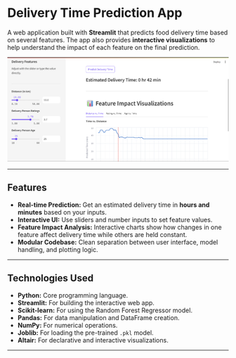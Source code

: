 #  Delivery Time Prediction App

A web application built with **Streamlit** that predicts food delivery time based on several features. The app also provides **interactive visualizations** to help understand the impact of each feature on the final prediction.

![App Screenshot](app_screenshot.png)

---

## Features

- **Real-time Prediction:** Get an estimated delivery time in **hours and minutes** based on your inputs.
- **Interactive UI:** Use sliders and number inputs to set feature values.
- **Feature Impact Analysis:** Interactive charts show how changes in one feature affect delivery time while others are held constant.
- **Modular Codebase:** Clean separation between user interface, model handling, and plotting logic.

---

## Technologies Used

- **Python:** Core programming language.
- **Streamlit:** For building the interactive web app.
- **Scikit-learn:** For using the Random Forest Regressor model.
- **Pandas:** For data manipulation and DataFrame creation.
- **NumPy:** For numerical operations.
- **Joblib:** For loading the pre-trained `.pkl` model.
- **Altair:** For declarative and interactive visualizations.

---
